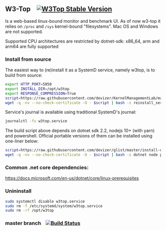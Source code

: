 ## W3-Top &nbsp;&nbsp;&nbsp;[![W3Top Stable Version](https://img.shields.io/github/v/release/devizer/KernelManagementLab?label=Stable)](https://github.com/devizer/w3top-bin/blob/master/README.md#reinstallation-of-precompiled-binaries)


Is a web-based linux-bound monitor and benchmark UI. As of now w3-top it relies on `/proc` and `/sys` kernel-bound "filesystems". Mac OS and Windows are not supported.

Supported CPU architectures are restricted by dotnet-sdk: x86_64, arm and arm64 are fully supported

### Install from source
The easiest way to (re)install it as a SystemD service, namely w3top, is to build from source:

```bash
export HTTP_PORT=5050
export INSTALL_DIR=/opt/w3top
export RESPONSE_COMPRESSION=True
script=https://raw.githubusercontent.com/devizer/KernelManagementLab/master/build-w3-dashboard.sh
wget -q -nv --no-check-certificate -O - $script | bash -s reinstall_service 
```

Service's journal is available using traditional SystemD's journal:

```bash
journalctl -fu w3top.service
```

The build script above depends on dotnet sdk 2.2, nodejs 10+ (with yarn) and powershell. Official portable versions of them can be installed using one-liner below:
```bash
script=https://raw.githubusercontent.com/devizer/glist/master/install-dotnet-and-nodejs.sh
wget -q -nv --no-check-certificate -O - $script | bash -s dotnet node pwsh
```

### Common .net core dependencies:
https://docs.microsoft.com/en-us/dotnet/core/linux-prerequisites

### Unininstall
```bash
sudo systemctl disable w3top.service
sudo rm -f /etc/systemd/system/w3top.service 
sudo rm -rf /opt/w3top
```

### master branch &nbsp;&nbsp;&nbsp;[![Build Status](https://travis-ci.org/devizer/KernelManagementLab.svg?branch=master)](https://travis-ci.org/devizer/KernelManagementLab)



